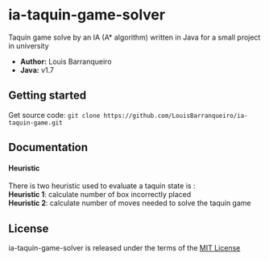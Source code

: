 # ia-taquin-game-solver
Taquin game solve by an IA (A* algorithm) written in Java for a small project in university

* **Author:** Louis Barranqueiro
* **Java:** v1.7

## Getting started

Get source code: `git clone https://github.com/LouisBarranqueiro/ia-taquin-game.git`  

## Documentation

#### Heuristic

There is two heuristic used to evaluate a taquin state is :  
**Heuristic 1**: calculate number of box incorrectly placed  
**Heuristic 2**: calculate number of moves needed to solve the taquin game

## License

ia-taquin-game-solver is released under the terms of the [MIT License](https://github.com/LouisBarranqueiro/ia-taquin-game-solver/blob/master/LICENSE)
